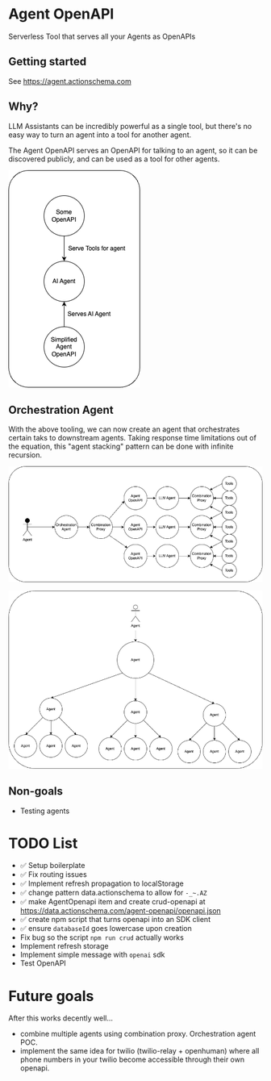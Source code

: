 # Agent OpenAPI

Serverless Tool that serves all your Agents as OpenAPIs

## Getting started

See https://agent.actionschema.com

## Why?

LLM Assistants can be incredibly powerful as a single tool, but there's no easy way to turn an agent into a tool for another agent.

The Agent OpenAPI serves an OpenAPI for talking to an agent, so it can be discovered publicly, and can be used as a tool for other agents.

![](agent-openapi.drawio.png)

## Orchestration Agent

With the above tooling, we can now create an agent that orchestrates certain taks to downstream agents. Taking response time limitations out of the equation, this "agent stacking" pattern can be done with infinite recursion.

![](orchestration-agent.drawio.png)

![](agent-stacking.drawio.png)

## Non-goals

- Testing agents

# TODO List

- ✅ Setup boilerplate
- ✅ Fix routing issues
- ✅ Implement refresh propagation to localStorage
- ✅ change pattern data.actionschema to allow for `-_~.AZ`
- ✅ make AgentOpenapi item and create crud-openapi at https://data.actionschema.com/agent-openapi/openapi.json
- ✅ create npm script that turns openapi into an SDK client
- ✅ ensure `databaseId` goes lowercase upon creation
- Fix bug so the script `npm run crud` actually works
- Implement refresh storage
- Implement simple message with `openai` sdk
- Test OpenAPI

# Future goals

After this works decently well...

- combine multiple agents using combination proxy. Orchestration agent POC.
- implement the same idea for twilio (twilio-relay + openhuman) where all phone numbers in your twilio become accessible through their own openapi.

